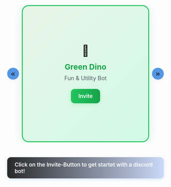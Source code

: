 <div style="width: 100%; max-width: 1080px; margin: 3rem auto;">
    <div id="bot-card-carousel" style="position: relative; overflow: hidden;">
        <div id="bot-card-track" style="display: flex; transition: transform 0.5s cubic-bezier(.4,0,.2,1); will-change: transform;">
            <!-- Green Dino Card -->
            <a href="https://discord.com/oauth2/authorize?client_id=1346868529151873128" style="text-decoration: none; flex: 0 0 100%;">
                <div style="width: 340px; height: 370px; background: linear-gradient(135deg, #e8f5e8 0%, #d1fae5 100%); border-radius: 22px; box-shadow: 0 8px 32px rgba(34,197,94,0.15); padding: 2rem; margin: 0 auto; display: flex; flex-direction: column; align-items: center; justify-content: center; border: 3px solid #22c55e;">
                    <div style="font-size: 2.2rem; margin-bottom: 1rem; animation: bounce 2s infinite;">🦖</div>
                    <div style="font-weight: 700; font-size: 1.55rem; margin-bottom: 0.6rem; color: #16a34a; text-align: center;">Green Dino</div>
                    <div style="font-size: 1.13rem; color: #374151; opacity: 0.85; text-align: center; margin-bottom: 1.5rem;">Fun & Utility Bot</div>
                    <div style="background: linear-gradient(90deg, #22c55e, #16a34a); color: white; padding: 0.8rem 1.5rem; border-radius: 12px; font-size: 1.08rem; font-weight: 600; box-shadow: 0 3px 12px rgba(34,197,94,0.20);">Invite</div>
                </div>
            </a>
            <!-- Aviator Card -->
            <a href="https://discord.com/oauth2/authorize?client_id=1364918211283390604" style="text-decoration: none; flex: 0 0 100%;">
                <div style="width: 340px; height: 370px; background: linear-gradient(135deg, #fef3c7 0%, #fde68a 100%); border-radius: 22px; box-shadow: 0 8px 32px rgba(245,158,11,0.15); padding: 2rem; margin: 0 auto; display: flex; flex-direction: column; align-items: center; justify-content: center; border: 3px solid #f59e0b;">
                    <div style="font-size: 2.2rem; margin-bottom: 1rem; animation: float 3s infinite;">✈️</div>
                    <div style="font-weight: 700; font-size: 1.55rem; margin-bottom: 0.6rem; color: #d97706; text-align: center;">Aviator</div>
                    <div style="font-size: 1.13rem; color: #374151; opacity: 0.85; text-align: center; margin-bottom: 1.5rem;">Fun / Tools & Planes</div>
                    <div style="background: linear-gradient(90deg, #f59e0b, #d97706); color: white; padding: 0.8rem 1.5rem; border-radius: 12px; font-size: 1.08rem; font-weight: 600; box-shadow: 0 3px 12px rgba(245,158,11,0.20);">Invite</div>
                </div>
            </a>
            <!-- Shark Byte Card -->
            <a href="https://discord.com/oauth2/authorize?client_id=1375751047506825286" style="text-decoration: none; flex: 0 0 100%;">
                <div style="width: 340px; height: 370px; background: linear-gradient(135deg, #dbeafe 0%, #bfdbfe 100%); border-radius: 22px; box-shadow: 0 8px 32px rgba(59,130,246,0.15); padding: 2rem; margin: 0 auto; display: flex; flex-direction: column; align-items: center; justify-content: center; border: 3px solid #3b82f6;">
                    <div style="font-size: 2.2rem; margin-bottom: 1rem; animation: swim 2.5s infinite;">🦈</div>
                    <div style="font-weight: 700; font-size: 1.55rem; margin-bottom: 0.6rem; color: #2563eb; text-align: center;">Shark Byte</div>
                    <div style="font-size: 1.13rem; color: #374151; opacity: 0.85; text-align: center; margin-bottom: 1.5rem;">Small / Moderation & Simple+</div>
                    <div style="background: linear-gradient(90deg, #3b82f6, #2563eb); color: white; padding: 0.8rem 1.5rem; border-radius: 12px; font-size: 1.08rem; font-weight: 600; box-shadow: 0 3px 12px rgba(59,130,246,0.20);">Invite</div>
                </div>
            </a>
        </div>
        <!-- Carousel Controls -->
        <button id="carousel-prev" style="position: absolute; top: 50%; left: 0; transform: translateY(-50%); background: rgba(53, 132, 223, 0.85); border: none; border-radius: 50%; width: 38px; height: 38px; font-size: 1.5rem; cursor: pointer; box-shadow: 0 2px 8px rgba(0,0,0,0.08);">«</button>
        <button id="carousel-next" style="position: absolute; top: 50%; right: 0; transform: translateY(-50%); background: rgba(53, 132, 223, 0.85); border: none; border-radius: 50%; width: 38px; height: 38px; font-size: 1.5rem; cursor: pointer; box-shadow: 0 2px 8px rgba(0,0,0,0.08);">»</button>
    </div>
</div>

<script>
(function() {
    const track = document.getElementById('bot-card-track');
    const cards = track.children.length;
    let current = 0;

    function update() {
        track.style.transform = `translateX(-${current * 100}%)`;
    }

    document.getElementById('carousel-prev').onclick = function() {
        current = (current - 1 + cards) % cards;
        update();
    };
    document.getElementById('carousel-next').onclick = function() {
        current = (current + 1) % cards;
        update();
    };

    // Optional: swipe support for mobile
    let startX = null;
    track.addEventListener('touchstart', e => startX = e.touches[0].clientX);
    track.addEventListener('touchend', e => {
        if (startX === null) return;
        let dx = e.changedTouches[0].clientX - startX;
        if (dx > 50) document.getElementById('carousel-prev').click();
        if (dx < -50) document.getElementById('carousel-next').click();
        startX = null;
    });
})();
</script>

<div style="background: linear-gradient(90deg,rgb(41, 41, 41),rgba(37, 100, 235, 0.23)); color: white; padding: 0.8rem 1.5rem; border-radius: 12px; font-size: 1.08rem; font-weight: 600; box-shadow: 0 3px 12px rgba(59,130,246,0.20);">Click on the Invite-Button to get startet with a discord bot!</div>
</div>

</a>

</div>

<style>
@keyframes pulse-outline {
    0% { box-shadow: 0 0 0 0 rgba(99,102,241,0.18); border-color: #6366f1; }
    50% { box-shadow: 0 0 0 6px rgba(99,102,241,0.10); border-color: #818cf8; }
    100% { box-shadow: 0 0 0 0 rgba(99,102,241,0.18); border-color: #6366f1; }
}
</style>
